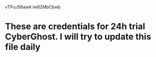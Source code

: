 vTPuJ56awA
iw82MbCbwb
# These are credentials for 24h trial CyberGhost. I will try to update this file daily
